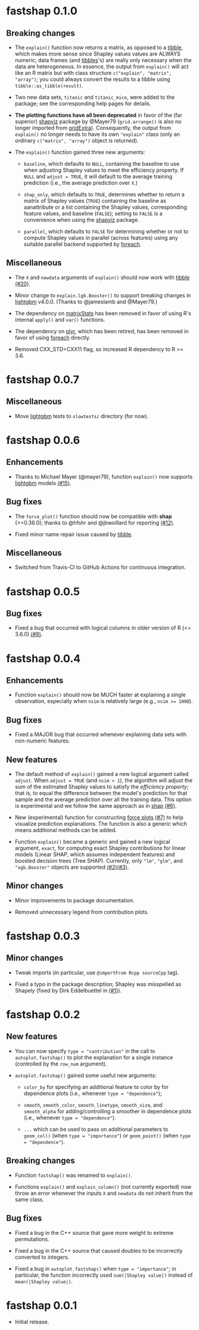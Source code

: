 # fastshap 0.1.0

## Breaking changes

* The `explain()` function now returns a matrix, as opposed to a [tibble](https://cran.r-project.org/package=tibble), which makes more sense since Shapley values values are ALWAYS numeric; data frames (and [tibbles](https://cran.r-project.org/package=tibble)'s) are really only necessary when the data are heterogeneous. In essence, the output from `explain()` will act like an R matrix but with class structure `c("explain", "matrix", "array")`; you could always convert the results to a tibble using `tibble::as_tibble(result)`.

* Two new data sets, `titanic` and `titanic_mice`, were added to the package; see the corresponding help pages for details.

* **The plotting functions have all been deprecated** in favor of the (far superior) [shapviz](https://cran.r-project.org/package=shapviz) package by @Mayer79 (`grid.arrange()` is also no longer imported from [gridExtra](https://cran.r-project.org/package=gridExtra)). Consequently, the output from `explain()` no longer needs to have its own `"explain"` class (only an ordinary `c("matrix", "array")` object is returned).

* The `explain()` function gained three new arguments:

  - `baseline`, which defaults to `NULL`, containing the baseline to use when adjusting Shapley values to meet the efficiency property. If `NULL` and `adjust = TRUE`, it will default to the average training prediction (i.e., the average prediction over `X`.)

  - `shap_only`, which defaults to `TRUE`, determines whether to return a matrix of Shapley values (`TRUE`) containing the baseline as aanattribute or a list containing the Shapley values, corresponding feature values, and baseline (`FALSE`); setting to `FALSE` is a convenience when using the [shapviz](https://cran.r-project.org/package=shapviz) package.

  - `parallel`, which defaults to `FALSE` for determining whether or not to compute Shapley values in parallel (across features) using any suitable parallel backend supported by [foreach](https://cran.r-project.org/package=foreach).

## Miscellaneous

* The `X` and `newdata` arguments of `explain()` should now work with [tibble](https://cran.r-project.org/package=tibble) [(#20)](https://github.com/bgreenwell/fastshap/issues/20).

* Minor change to `explain.lgb.Booster()` to support breaking changes in [lightgbm](https://cran.r-project.org/package=lightgbm) v4.0.0. (Thanks to @jameslamb and @Mayer79.)

* The dependency on [matrixStats](https://cran.r-project.org/package=matrixStats) has been removed in favor of using R's internal `apply()` and `var()` functions.

* The dependency on [plyr](https://cran.r-project.org/package=plyr), which has been retired, has been removed in favor of using [foreach](https://cran.r-project.org/package=foreach) directly. 

* Removed CXX_STD=CXX11 flag, so increased R dependency to R >= 3.6.

# fastshap 0.0.7

## Miscellaneous

* Move [lightgbm](https://cran.r-project.org/package=lightgbm) tests to `slowtests/` directory (for now).

# fastshap 0.0.6

## Enhancements

* Thanks to Michael Mayer (@mayer79), function `explain()` now supports [lightgbm](https://cran.r-project.org/package=lightgbm) models [(#15)](https://github.com/bgreenwell/fastshap/issues/15).

## Bug fixes

* The `force_plot()` function should now be compatible with **shap** (>=0.36.0); thanks to @hfshr and @jbwoillard for reporting [(#12)](https://github.com/bgreenwell/fastshap/issues/12).

* Fixed minor name repair issue caused by [tibble](https://cran.r-project.org/package=tibble).

## Miscellaneous

* Switched from Travis-CI to GitHub Actions for continuous integration.

# fastshap 0.0.5

## Bug fixes

* Fixed a bug that occurred with logical columns in older version of R (<= 3.6.0) [(#9)](https://github.com/bgreenwell/fastshap/issues/9).

# fastshap 0.0.4

## Enhancements

* Function `explain()` should now be MUCH faster at explaining a single observation, especially when `nsim` is relatively large (e.g., `nsim >= 1000`).

## Bug fixes

* Fixed a MAJOR bug that occurred whenever explaining data sets with non-numeric
features.

## New features

* The default method of `explain()` gained a new logical argument called `adjust`. When `adjust = TRUE` (and `nsim > 1`), the algorithm will adjust the sum of the estimated Shapley values to satisfy the *efficiency property*; that is, to equal the difference between the model's prediction for that sample and the average prediction over all the training data. This option is experimental and we follow the same approach as in
[shap](https://github.com/slundberg/shap) [(#6)](https://github.com/bgreenwell/fastshap/issues/6).

* New (experimental) function for constructing [force plots](https://github.com/slundberg/shap) [(#7)](https://github.com/bgreenwell/fastshap/issues/7) to help visualize prediction explanations. The function is also a generic which means additional methods can be added.

* Function `explain()` became a generic and gained a new logical argument, `exact`, for computing exact Shapley contributions for linear models (Linear SHAP, which assumes independent features) and boosted decision trees (Tree SHAP). Currently, only `"lm"`, `"glm"`, and `"xgb.Booster"` objects are supported [(#2)](https://github.com/bgreenwell/fastshap/issues/2)[(#3)](https://github.com/bgreenwell/fastshap/issues/3).

## Minor changes

* Minor improvements to package documentation.

* Removed unnecessary legend from contribution plots.

# fastshap 0.0.3

## Minor changes

* Tweak imports (in particular, use `@importFrom Rcpp sourceCpp` tag).

* Fixed a typo in the package description; Shapley was misspelled as Shapely (fixed by Dirk Eddelbuettel in [(#1)](https://github.com/bgreenwell/fastshap/pull/1)).

# fastshap 0.0.2

## New features

* You can now specify `type = "contribution"` in the call to `autoplot.fastshap()` to plot the explanation for a single instance (controlled by the `row_num` argument).

* `autoplot.fastshap()` gained some useful new arguments:

    - `color_by` for specifying an additional feature to color by for dependence plots (i.e., whenever `type = "dependence"`);
   
    - `smooth`, `smooth_color`, `smooth_linetype`, `smooth_size`, and `smooth_alpha` for adding/controlling a smoother in dependence plots (i.e., whenever `type = "dependence"`).
    
    - `...` which can be used to pass on additional parameters to `geom_col()` (when `type = "importance"`) or `geom_point()` (when `type = "dependence"`).

## Breaking changes

* Function `fastshap()` was renamed to `explain()`.

* Functions `explain()` and `explain_column()` (not currently exported) now throw an error whenever the inputs `X` and `newdata` do not inherit from the same class.

## Bug fixes

* Fixed a bug in the C++ source that gave more weight to extreme permutations.

* Fixed a bug in the C++ source that caused doubles to be incorrectly converted to integers.

* Fixed a bug in `autoplot.fastshap()` when `type = "importance"`; in particular, the function incorrectly used `sum(|Shapley value|)` instead of `mean(|Shapley value|)`.

# fastshap 0.0.1

* Initial release.

